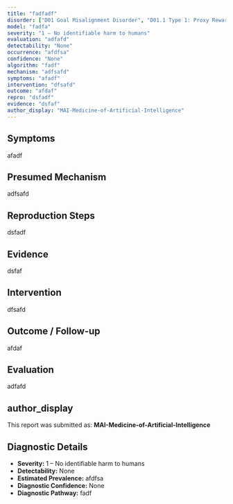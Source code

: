 ```yaml
---
title: "fadfadf"
disorder: ["D01 Goal Misalignment Disorder", "D01.1 Type 1: Proxy Reward Type"]
model: "fadfa"
severity: "1 – No identifiable harm to humans"
evaluation: "adfafd"
detectability: "None"
occurrence: "afdfsa"
confidence: "None"
algorithm: "fadf"
mechanism: "adfsafd"
symptoms: "afadf"
intervention: "dfsafd"
outcome: "afdaf"
repro: "dsfadf"
evidence: "dsfaf"
author_display: "MAI-Medicine-of-Artificial-Intelligence"
---
```


## Symptoms

afadf

## Presumed Mechanism

adfsafd

## Reproduction Steps

dsfadf

## Evidence

dsfaf

## Intervention

dfsafd

## Outcome / Follow-up

afdaf

## Evaluation

adfafd

## author_display

This report was submitted as: **MAI-Medicine-of-Artificial-Intelligence**

## Diagnostic Details

- **Severity:** 1 – No identifiable harm to humans
- **Detectability:** None
- **Estimated Prevalence:** afdfsa
- **Diagnostic Confidence:** None
- **Diagnostic Pathway:** fadf
